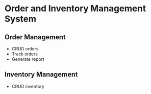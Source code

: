 # Order and Inventory Management System

## Order Management  

- CRUD orders
- Track orders
- Generate report

## Inventory Management
- CRUD inventory

